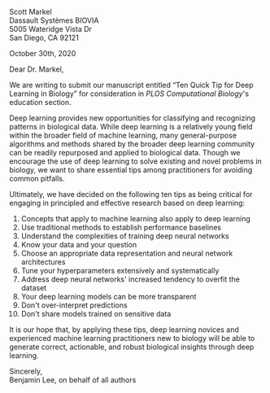 Scott Markel  
Dassault Systèmes BIOVIA  
5005 Wateridge Vista Dr  
San Diego, CA 92121

October 30th, 2020

Dear Dr. Markel,

We are writing to submit our manuscript entitled “Ten Quick Tip for Deep Learning in Biology” for consideration in _PLOS Computational Biology_'s education section.

Deep learning provides new opportunities for classifying and recognizing patterns in biological data.
While deep learning is a relatively young field within the broader field of machine learning, many general-purpose algorithms and methods shared by the broader deep learning community can be readily repurposed and applied to biological data.
Though we encourage the use of deep learning to solve existing and novel problems in biology, we want to share essential tips among practitioners for avoiding common pitfalls.

Ultimately, we have decided on the following ten tips as being critical for engaging in principled and effective research based on deep learning:

1. Concepts that apply to machine learning also apply to deep learning
2. Use traditional methods to establish performance baselines
3. Understand the complexities of training deep neural networks
4. Know your data and your question
5. Choose an appropriate data representation and neural network architectures
6. Tune your hyperparameters extensively and systematically
7. Address deep neural networks' increased tendency to overfit the dataset
8. Your deep learning models can be more transparent
9. Don't over-interpret predictions
10. Don't share models trained on sensitive data

It is our hope that, by applying these tips, deep learning novices and experienced machine learning practitioners new to biology will be able to generate correct, actionable, and robust biological insights through deep learning.

Sincerely,  
Benjamin Lee, on behalf of all authors
